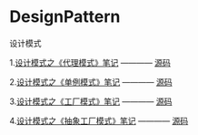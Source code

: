 # DesignPattern
设计模式

1.[设计模式之《代理模式》笔记](https://github.com/mahuanfy/DesignPattern/blob/master/proxy/README.md) ———— [源码](https://github.com/mahuanfy/DesignPattern/blob/master/proxy)

2.[设计模式之《单例模式》笔记](https://github.com/mahuanfy/DesignPattern/blob/master/Singleton/README.md) ———— [源码](https://github.com/mahuanfy/DesignPattern/blob/master/Singleton)

3.[设计模式之《工厂模式》笔记](https://github.com/mahuanfy/DesignPattern/blob/master/Factory/README.md) ———— [源码](https://github.com/mahuanfy/DesignPattern/blob/master/Factory)

4.[设计模式之《抽象工厂模式》笔记](https://github.com/mahuanfy/DesignPattern/blob/master/AbstractFactory/README.md) ———— [源码](https://github.com/mahuanfy/DesignPattern/blob/master/AbstractFactory)